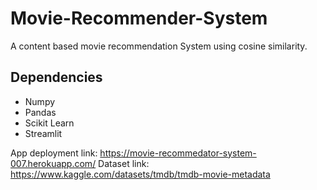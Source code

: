 # Movie-Recommender-System

A content based movie recommendation System using cosine similarity.

## Dependencies 
- Numpy
- Pandas
- Scikit Learn
- Streamlit

App deployment link: https://movie-recommedator-system-007.herokuapp.com/
Dataset link: https://www.kaggle.com/datasets/tmdb/tmdb-movie-metadata





